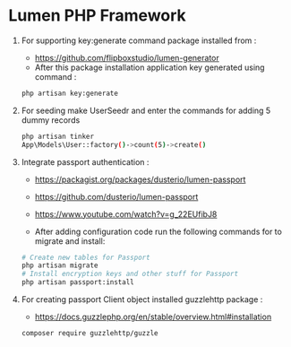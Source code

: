 # Lumen PHP Framework

1)  For supporting key:generate command package installed from :
    - https://github.com/flipboxstudio/lumen-generator
    - After this package installation application key generated using command :

    ```sh
    php artisan key:generate
    ```
2) For seeding make UserSeedr and enter the commands for adding 5 dummy records
     ```sh
    php artisan tinker
    App\Models\User::factory()->count(5)->create()
    ```

3) Integrate passport authentication :
    - https://packagist.org/packages/dusterio/lumen-passport
    - https://github.com/dusterio/lumen-passport
    - https://www.youtube.com/watch?v=g_22EUfibJ8

    - After adding configuration code run the following commands for to migrate and install:
    ```bash
    # Create new tables for Passport
    php artisan migrate
    # Install encryption keys and other stuff for Passport
    php artisan passport:install
    ```

4) For creating passport Client object installed guzzlehttp package :
    - https://docs.guzzlephp.org/en/stable/overview.html#installation
    ```bash
    composer require guzzlehttp/guzzle
    ```